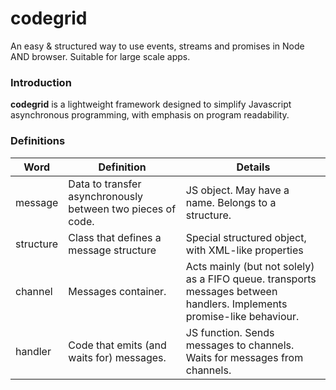 # codegrid
An easy &amp; structured way to use events, streams and promises in Node AND browser. Suitable for large scale apps.


### Introduction

**codegrid** is a lightweight framework designed to simplify Javascript asynchronous programming, with emphasis on program readability.


### Definitions

| Word       | Definition    | Details      |         
| ---------- | ------------- | ------------------- |
| message    | Data to transfer asynchronously between two pieces of code. | JS object. May have a name. Belongs to a structure.  |
| structure  | Class that defines a message structure | Special structured object, with XML-like properties |
| channel    | Messages container. | Acts mainly (but not solely) as a FIFO queue. transports messages between handlers. Implements promise-like behaviour. |
| handler    | Code that emits (and waits for) messages. | JS function. Sends messages to channels. Waits for messages from channels. |

